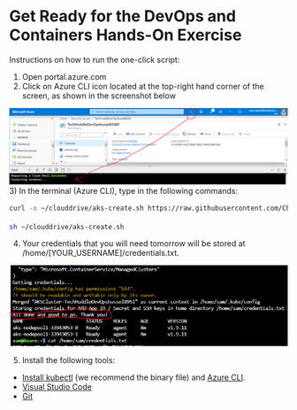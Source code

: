 # Get Ready for the DevOps and Containers Hands-On Exercise

Instructions on how to run the one-click script:

1)	Open portal.azure.com
2)	Click on Azure CLI icon located at the top-right hand corner of the screen, as shown in the screenshot below
<img src="screenshots\cloudshell.png" alt="CloudShell" />
3)	In the terminal (Azure CLI), type in the following commands:

``` bash
curl -o ~/clouddrive/aks-create.sh https://raw.githubusercontent.com/CharleneMcKeown/DevOps-and-Containers/master/aks-create.sh

sh ~/clouddrive/aks-create.sh
```
4)	Your credentials that you will need tomorrow will be stored at /home/[YOUR_USERNAME]/credentials.txt.
<img src="screenshots\credentials.png" alt="credentials" />

5)  Install the following tools:
* [Install kubectl](https://kubernetes.io/docs/tasks/tools/install-kubectl/) (we recommend the binary file) and [Azure CLI](https://docs.microsoft.com/en-us/cli/azure/install-azure-cli?view=azure-cli-latest).
* [Visual Studio Code](https://code.visualstudio.com/)
* [Git](https://git-scm.com/downloads)

